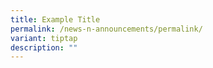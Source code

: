 ```yaml
---
title: Example Title
permalink: /news-n-announcements/permalink/
variant: tiptap
description: ""
---
```

